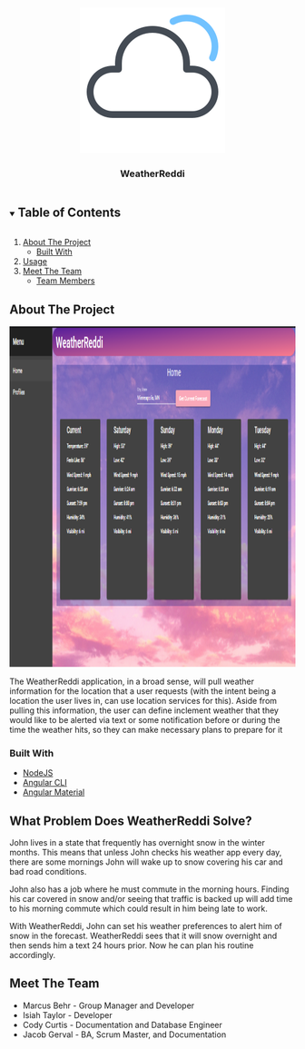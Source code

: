 <!-- PROJECT LOGO -->
<br />
<p align="center">
  <a href="https://github.com/Jake021/WeatherReddi">
    <img src="images/WeatherReddi.png" alt="Logo" width="256" height="256">
  </a>

  <h3 align="center">WeatherReddi</h3>
</p>



<!-- TABLE OF CONTENTS -->
<details open="open">
  <summary><h2 style="display: inline-block">Table of Contents</h2></summary>
  <ol>
    <li>
      <a href="#about-the-project">About The Project</a>
      <ul>
        <li><a href="#built-with">Built With</a></li>
      </ul>
    </li>
    <li><a href="#usage">Usage</a></li>
    <li>
    	<a href="#acknowledgements">Meet The Team</a>
      <ul>
        <li><a href="#built-with">Team Members</a></li>
      </ul>
    </li>
  </ol>
</details>

<!-- ABOUT THE PROJECT -->
## About The Project

<img src="images/ApplicationOverview.png" alt="Logo" width="800" height="600">

<!-- Here is where we would add more information regarding the product.-->
The WeatherReddi application, in a broad sense, will pull weather information for the location that a user requests (with the intent being a location the user lives in, can use location services for this). Aside from pulling this information, the user can define inclement weather that they would like to be alerted via text or some notification before or during the time the weather hits, so they can make necessary plans to prepare for it

### Built With

* [NodeJS](https://nodejs.org/en/)
* [Angular CLI](https://angular.io/cli)
* [Angular Material](https://material.angular.io/)


<!-- USAGE EXAMPLES -->
## What Problem Does WeatherReddi Solve?

John lives in a state that frequently has overnight snow in the winter months. This means that unless John checks his weather app every day, there are some mornings John will wake up to snow covering his car and bad road conditions. 

John also has a job where he must commute in the morning hours. Finding his car covered in snow and/or seeing that traffic is backed up will add time to his morning commute which could result in him being late to work.

With WeatherReddi, John can set his weather preferences to alert him of snow in the forecast. WeatherReddi sees that it will snow overnight and then sends him a text 24 hours prior. Now he can plan his routine accordingly.

<!-- Meet The Team -->
## Meet The Team

* Marcus Behr - Group Manager and Developer
* Isiah Taylor - Developer 
* Cody Curtis - Documentation and Database Engineer
* Jacob Gerval - BA, Scrum Master, and Documentation
